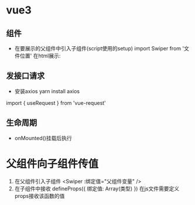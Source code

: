 # vue3
 ## 组件
- 在要展示的父组件中引入子组件(script使用的setup)
    import  Swiper  from '文件位置'
    在html展示:<Swiper />





## 发接口请求
- 安装axios
    yarn install axios
    


import { useRequest } from 'vue-request'



## 生命周期
- onMounted()挂载后执行

# 父组件向子组件传值
1. 在父组件引入子组件
   <Swiper :绑定值="父组件变量" />
2. 在子组件中接收
  defineProps({
  绑定值: Array(类型)
  })
  在js文件需要定义props接收该函数的值

